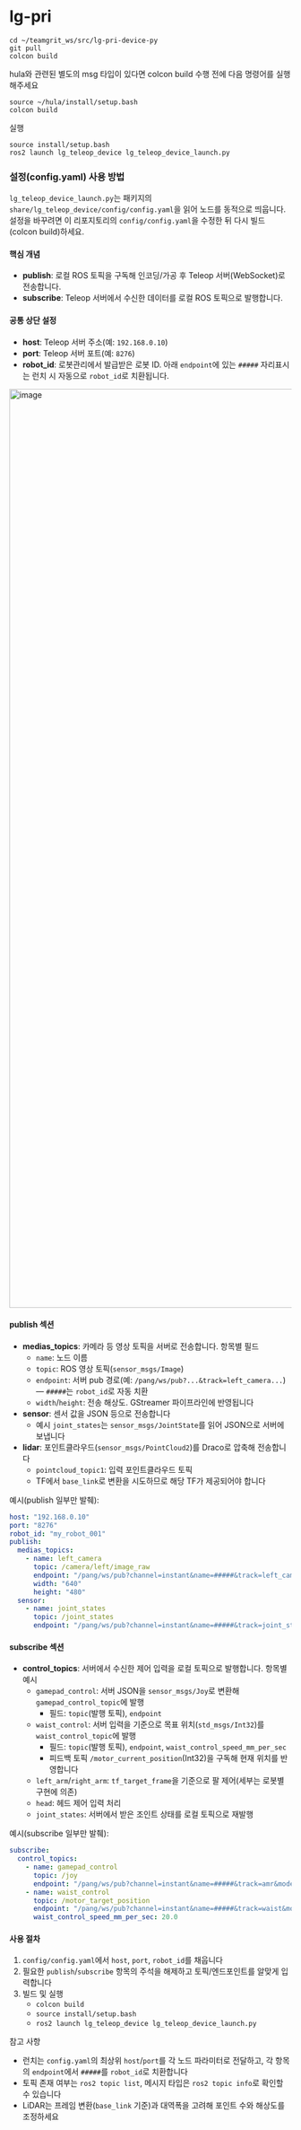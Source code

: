# lg-pri

```
cd ~/teamgrit_ws/src/lg-pri-device-py
git pull
colcon build
```

hula와 관련된 별도의 msg 타입이 있다면 colcon build 수행 전에 다음 명령어를 실행해주세요

```
source ~/hula/install/setup.bash
colcon build
```

실행

```
source install/setup.bash
ros2 launch lg_teleop_device lg_teleop_device_launch.py
```

### 설정(config.yaml) 사용 방법

`lg_teleop_device_launch.py`는 패키지의 `share/lg_teleop_device/config/config.yaml`을 읽어 노드를 동적으로 띄웁니다. 설정을 바꾸려면 이 리포지토리의 `config/config.yaml`을 수정한 뒤 다시 빌드(colcon build)하세요.

#### 핵심 개념

- **publish**: 로컬 ROS 토픽을 구독해 인코딩/가공 후 Teleop 서버(WebSocket)로 전송합니다.
- **subscribe**: Teleop 서버에서 수신한 데이터를 로컬 ROS 토픽으로 발행합니다.

#### 공통 상단 설정

- **host**: Teleop 서버 주소(예: `192.168.0.10`)
- **port**: Teleop 서버 포트(예: `8276`)
- **robot_id**: 로봇관리에서 발급받은 로봇 ID. 아래 `endpoint`에 있는 `#####` 자리표시는 런치 시 자동으로 `robot_id`로 치환됩니다.
<img width="2913" height="1638" alt="image" src="https://github.com/user-attachments/assets/072f4c16-31a1-4027-b300-160ccc47ca6e" />



#### publish 섹션

- **medias_topics**: 카메라 등 영상 토픽을 서버로 전송합니다. 항목별 필드
  - `name`: 노드 이름
  - `topic`: ROS 영상 토픽(`sensor_msgs/Image`)
  - `endpoint`: 서버 pub 경로(예: `/pang/ws/pub?...&track=left_camera...`) — `#####`는 `robot_id`로 자동 치환
  - `width`/`height`: 전송 해상도. GStreamer 파이프라인에 반영됩니다
- **sensor**: 센서 값을 JSON 등으로 전송합니다
  - 예시 `joint_states`는 `sensor_msgs/JointState`를 읽어 JSON으로 서버에 보냅니다
- **lidar**: 포인트클라우드(`sensor_msgs/PointCloud2`)를 Draco로 압축해 전송합니다
  - `pointcloud_topic1`: 입력 포인트클라우드 토픽
  - TF에서 `base_link`로 변환을 시도하므로 해당 TF가 제공되어야 합니다

예시(publish 일부만 발췌):

```yaml
host: "192.168.0.10"
port: "8276"
robot_id: "my_robot_001"
publish:
  medias_topics:
    - name: left_camera
      topic: /camera/left/image_raw
      endpoint: "/pang/ws/pub?channel=instant&name=#####&track=left_camera&mode=bundle"
      width: "640"
      height: "480"
  sensor:
    - name: joint_states
      topic: /joint_states
      endpoint: "/pang/ws/pub?channel=instant&name=#####&track=joint_states&mode=bundle"
```

#### subscribe 섹션

- **control_topics**: 서버에서 수신한 제어 입력을 로컬 토픽으로 발행합니다. 항목별 예시
  - `gamepad_control`: 서버 JSON을 `sensor_msgs/Joy`로 변환해 `gamepad_control_topic`에 발행
    - 필드: `topic`(발행 토픽), `endpoint`
  - `waist_control`: 서버 입력을 기준으로 목표 위치(`std_msgs/Int32`)를 `waist_control_topic`에 발행
    - 필드: `topic`(발행 토픽), `endpoint`, `waist_control_speed_mm_per_sec`
    - 피드백 토픽 `/motor_current_position`(Int32)을 구독해 현재 위치를 반영합니다
  - `left_arm`/`right_arm`: `tf_target_frame`을 기준으로 팔 제어(세부는 로봇별 구현에 의존)
  - `head`: 헤드 제어 입력 처리
  - `joint_states`: 서버에서 받은 조인트 상태를 로컬 토픽으로 재발행

예시(subscribe 일부만 발췌):

```yaml
subscribe:
  control_topics:
    - name: gamepad_control
      topic: /joy
      endpoint: "/pang/ws/pub?channel=instant&name=#####&track=amr&mode=bundle"
    - name: waist_control
      topic: /motor_target_position
      endpoint: "/pang/ws/pub?channel=instant&name=#####&track=waist&mode=bundle"
      waist_control_speed_mm_per_sec: 20.0
```

#### 사용 절차

1. `config/config.yaml`에서 `host`, `port`, `robot_id`를 채웁니다
2. 필요한 `publish`/`subscribe` 항목의 주석을 해제하고 토픽/엔드포인트를 알맞게 입력합니다
3. 빌드 및 실행
   - `colcon build`
   - `source install/setup.bash`
   - `ros2 launch lg_teleop_device lg_teleop_device_launch.py`

참고 사항

- 런치는 `config.yaml`의 최상위 `host`/`port`를 각 노드 파라미터로 전달하고, 각 항목의 `endpoint`에서 `#####`를 `robot_id`로 치환합니다
- 토픽 존재 여부는 `ros2 topic list`, 메시지 타입은 `ros2 topic info`로 확인할 수 있습니다
- LiDAR는 프레임 변환(`base_link` 기준)과 대역폭을 고려해 포인트 수와 해상도를 조정하세요

